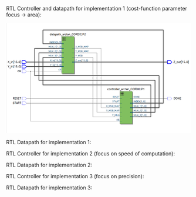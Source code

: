 
RTL Controller and datapath for implementation 1 (cost-function parameter focus -> area):

<img src="overview_Co_Processor.PNG"  height="300"/>

RTL Datapath for implementation 1:



RTL Controller for implementation 2 (focus on speed of computation):

RTL Datapath for implementation 2:



RTL Controller for implementation 3 (focus on precision):

RTL Datapath for implementation 3:
